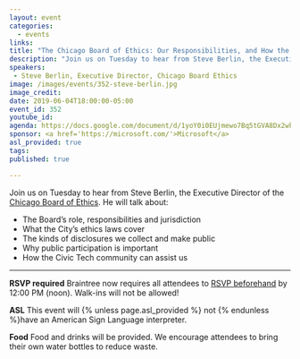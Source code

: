 ```yaml
---
layout: event
categories:
  - events
links: 
title: "The Chicago Board of Ethics: Our Responsibilities, and How the Public Can Help"
description: "Join us on Tuesday to hear from Steve Berlin, the Executive Director of the Chicago Board of Ethics. He will speak about the Board’s role, responsibilities and jurisdiction, the city's ethics laws, public participation, and how the Civic Tech community can help."
speakers:
 - Steve Berlin, Executive Director, Chicago Board Ethics
image: /images/events/352-steve-berlin.jpg
image_credit:
date: 2019-06-04T18:00:00-05:00
event_id: 352
youtube_id: 
agenda: https://docs.google.com/document/d/1yoY0i0EUjmewo7Bq5tGVA8Dx2wkC4BYRgjG8P6nFTq0/edit?usp=sharing
sponsor: <a href='https://microsoft.com/'>Microsoft</a>
asl_provided: true
tags: 
published: true

---
```


Join us on Tuesday to hear from Steve Berlin, the Executive Director of the [Chicago Board of Ethics](https://www.chicago.gov/city/en/depts/ethics.html). He will talk about:

- The Board’s role, responsibilities and jurisdiction
- What the City’s ethics laws cover
- The kinds of disclosures we collect and make public
- Why public participation is important
- How the Civic Tech community can assist us

---

**RSVP required** Braintree now requires all attendees to [RSVP beforehand]({{site.rsvp_url}}) by 12:00 PM (noon). Walk-ins will not be allowed!

**ASL** This event will {% unless page.asl_provided %} not {% endunless %}have an American Sign Language interpreter.

**Food** Food and drinks will be provided. We encourage attendees to bring their own water bottles to reduce waste.
